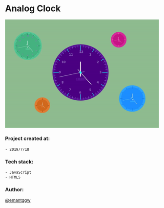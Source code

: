 # Analog Clock

  <img src="https://github.com/emantggw/analog_clock_js/raw/main/assets/screenshots/screenshot.gif" />

### Project created at:

    - 2019/7/18

### Tech stack:

    - JavaScript
    - HTML5

### Author:

[@emantggw](https://github.com/emantggw)
